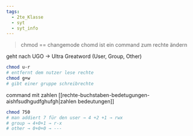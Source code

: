 ```yaml
---
tags:
  - 2te_Klasse
  - syt
  - syt_info
---
```

> chmod == changemode
> chomd ist ein command zum rechte ändern

geht nach UGO → Ultra Greatword (User, Group, Other)

```sh
chmod u-r 
# entfernt dem nutzer lese rechte
chmod g+w 
# gibt einer gruppe schreibrechte
```
command mit zahlen [[rechte-buchstaben-bedetugungen-aishfsudhgudfghufgh|zahlen bedeutungen]]
```sh
chmod 750
# man addiert 7 für den user → 4 +2 +1 → rwx
# group → 4+0+1 → r-x
# other → 0+0+0 → ---
```